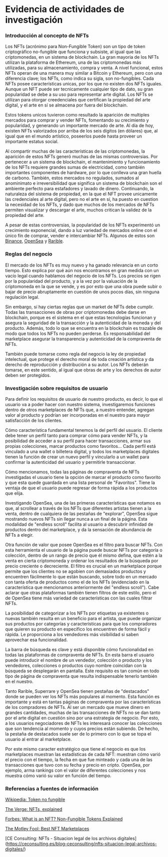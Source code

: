 # Evidencia de actividades de investigación
### Introducción al concepto de NFTs
Los NFTs (acrónimo para Non-Fungible Token) son un tipo de token criptográfico no-fungible que funciona y subsiste, al igual que las criptomonedas, en un sistema de blockchain. La gran mayoria de los NFTs utilizan la plataforma de Ethereum, una de las criptomonedas más utilizadas, para su almacenamiento, compra y venta. A nivel funcional, estos NFTs operan de una manera muy similar a Bitcoin y Ethereum, pero con una diferencia clave; los NFTs, como indica su sigla, son no-fungibles. Cada NFTs posee características unicas, por los que no existen dos NFTs iguales. Aunque un NFT puede ser tecnicamente cualquier tipo de dato, su gran popularidad se debe a su uso para representar arte digital. Los NFTs se utilizan para otorgar creedenciales que certifican la propiedad del arte digital, y el arte en sí se almacena por fuera del blockchain.

Estos tokens unicos tuvieron como resultado la aparición de multiples mercados para comprar y vender NFTs, fomentando su crecimiento y popularidad, y generando un importante mercado de arte. Al día de hoy, existen NFTs valorizados por arriba de los seis dígitos (en dólares) que, al igual que en el mundo artístico, poseerlos puede hasta proveer un importante estatus social.

Al compartir muchas de las características de las criptomonedas, la aparición de estos NFTs generó muchas de las mismas controversias. Por pertenecer a un sistema de blockchain, el mantenimiento y funcionamiento de los NFTs requiere grandes sumas de electricidad, como también importantes componentes de hardware, por lo que conlleva una gran huella de carbono. También, estos mercados no regulados, sumados al anominimato e irreversibilidad que significa un sistema de blockchain son el ambiente perfecto para estafadores y lavado de dinero. Continuando, la naturaleza del sistema de propiedad, en la que el NFT provee unicamente las credenciales al arte digital, pero no el arte en sí, ha puesto en cuestion la necesidad de los NFTs, y dado que muchos de los mercados de NFTs permiten visualizar y descargar el arte, muchos critican la validez de la propiedad del arte.

A pesar de estas controversias, la popularidad de los NFTs experimentó un crecimiento exponencial, dando a luz variedad de mercados online con el único fín de comprar, vender e intercambiar NFTs. Algunos de estos son [Binance](https://www.binance.com/en/nft/home), [OpenSea](https://opensea.io/) y [Rarible](https://rarible.com/).

### Reglas del negocio
El mercado de los NFTs es muy nuevo y ha ganado relevancia en un corto tiempo. Esto explica por qué aún nos encontramos en gran medida con un vacío legal cuando hablamos del negocio de los NFTs. Los precios se rigen por la popularidad del producto, y a la vez por la valuación de la criptomoneda en la que se vende, y es por esto que una obra puede subir o bajar de precio abruptamente en cuestión de unos pocos días, sin ninguna regulación legal.

Sin embargo, sí hay ciertas reglas que un market de NFTs debe cumplir. Todas las transacciones de obras por criptomonedas debe darse en blockchain, porque es el sistema en el que estas tecnologías funcionan y asegura la seguridad de la transacción y la autenticidad de la moneda y del producto. Además, todo lo que se encuentra en la blockchain es trazable de modo que todos los NFTs no pueden perderse. Es responsabilidad del marketplace asegurar la transparencia y autenticidad de la compraventa de NFTs.

También puede tomarse como regla del negocio la ley de propiedad intelectual, que protege el derecho moral de toda creación artística y da derecho de reproducción y distribución a su autor. Los NFTs deberán tomarse, en este sentido, al igual que obras de arte y los derechos de autor deben ser protegidos.

### Investigación sobre requisitos de usuario

Para definir los requisitos de usuario de nuestro producto, es decir, lo que el usuario va a poder hacer con nuestro sistema, investigaremos funciones dentro de otros marketplaces de NFTs que, a nuestro entender, agregan valor al producto y podrían ser incorporadas en el nuestro para mayor satisfacción de los clientes.

Cómo característica fundamental tenemos la del perfil del usuario. El cliente debe tener un perfil tanto para comprar cómo para vender NFTs, y la posibilidad de acceder a su perfil para hacer transacciones, armar sus propias colecciones, marcar productos como favoritos... Cada perfil está vinculado a una wallet o billetera digital, y todos los marketplaces digitales tienen la función de crear un nuevo perfil y vincularlo a un wallet para confirmar la autenticidad del usuario y permitirle transaccionar.

Cómo mencionamos, todas las páginas de compraventa de NFTs investigadas el usuario tiene la opción de marcar el producto como favorito y que esta quede guardada en una lista personal de "Favoritos". Tiene la ventaja de que el usuario puede regresar de forma rápida a los productos que elija.

Investigando OpenSea, una de las primeras características que notamos es que, al scrollear a través de los NFTs que diferentes artistas tienen a la venta, dentro de cualquiera de las pestañas de "explorar", OpenSea sigue mostrando nuevos NFTs sin llegar nunca a un final de la página. Esta modalidad de "endless scroll" facilita al usuario a descubrir infinidad de productos dentro del marketplace, y da la sensación de abundancia de NFTs a elegir.

Otra función de valor que posee OpenSea es el filtro para buscar NFTs. Con esta herramienta el usuario de la página puede buscar NFTs por categoría o colección, dentro de un rango de precio que él mismo defina, que estén a la venta en cierta criptomoneda y ordenar los resultados de la búsqueda por precio creciente o decreciente. El filtro es crucial en un marketplace porque permite que los clientes no se agobien con demasiados productos y encuentren fácilmente lo que están buscando, sobre todo en un mercado con tanta oferta de productos como el de los NFTs (evidenciado en la característica que mencionamos anteriormente del "endless scroll"). Cabe aclarar que otras plataformas también tienen filtros de este estilo, pero el de OpenSea tiene más variedad de características con las cuales filtrar NFTs.

La posibilidad de categorizar a los NFTs por etiquetas ya existentes o nuevas también resulta en un beneficio para el artista, que puede organizar sus productos por categorías y características para que los compradores que quieren su producto en específico los encuentren de forma fácil y rápida. Le proporciona a los vendedores más visibilidad si saben aprovechar esa funcionalidad.

La barra de búsqueda es clave y está disponible cómo funcionalidad en todas las plataformas de compraventa de NFTs. En esta barra el usuario puede introducir el nombre de un vendedor, colección o producto y los vendedores, colecciones o productos cuyo nombre coincidan con la búsqueda se desplegarán en pantalla. Este requisito es tan común en todo tipo de página de compraventa que resulta indispensable tenerlo también en el nuestro.

Tanto Rarible, Superrare y OpenSea tienen pestañas de "destacados" donde se pueden ver los NFTs más populares al momento. Esta función es importante y está en tantas páginas de compraventa por las características de los compradores de NFTs. Al ser un mercado que mueve dinero en grandes cantidades, muchas de las transacciones de NFTs no se dan tanto por el arte digital en cuestión sino por una estrategia de negocio. Por esto, a los usuarios negociadores de NFTs les interesará conocer las colecciones que son tendencia al momento y cuyos precios están subiendo. De hecho, la pestaña de destacados suele ser de lo primero con lo que se topa el usuario al entrar al marketplace.

Por este mismo caracter estratégico que tiene el negocio es que los marketplaces muestran las estadísticas de cada NFT: muestran cómo varió el precio con el tiempo, la fecha en que fue minteado y cada una de las transacciones que tuvo con su fecha y precio en cripto. OpenSea, por ejemplo, arma rankings con el valor de diferentes colecciones y nos muestra cómo varió su valor en función del tiempo.

### Referencias a fuentes de información
[Wikipedia: Token no fungible](https://es.wikipedia.org/wiki/Token_no_fungible#:~:text=NFT%20significa%20%22token%20no%20fungible,canciones%20o%20elementos%20de%20videojuegos.)

[The Verge: NFTs, explained](https://www.theverge.com/22310188/nft-explainer-what-is-blockchain-crypto-art-faq)

[Forbes: What is an NFT? Non-Fungible Tokens Explained](https://www.forbes.com/advisor/investing/cryptocurrency/nft-non-fungible-token/)

[The Motley Fool: Best NFT Marketplaces](https://www.fool.com/the-ascent/cryptocurrency/nft-marketplaces/)

[CE Consulting: NFTs - Situacion legal de los archivos digitales] (https://ceconsulting.es/blog-ceconsulting/nfts-situacion-legal-archivos-digitales/)